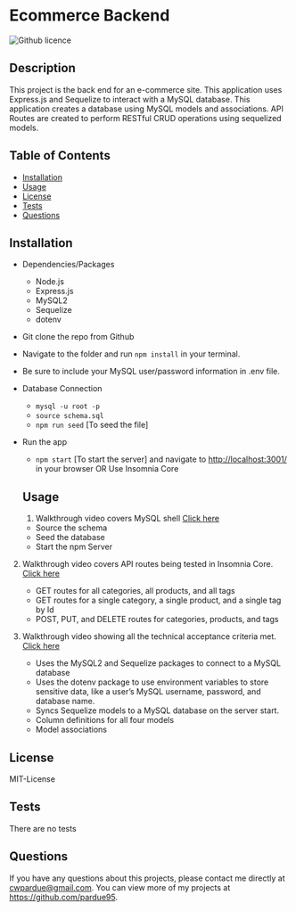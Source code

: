 # Ecommerce Backend
  ![Github licence](http://https://img.shields.io/badge/license-MIT-License-blue.svg)
  ## Description 
  This project is the back end for an e-commerce site. This application uses Express.js and Sequelize to interact with a MySQL database. This application creates a database using MySQL models and associations. API Routes are created to perform RESTful CRUD operations using sequelized models.
  ## Table of Contents
  * [Installation](#installation)
  * [Usage](#usage)
  * [License](#license)
  * [Tests](#tests)
  * [Questions](#questions)
  
  ## Installation 
 * Dependencies/Packages
    - Node.js
    - Express.js
    - MySQL2
    - Sequelize
    - dotenv

* Git clone the repo from Github

* Navigate to the folder and run `npm install` in your terminal.

* Be sure to include your MySQL user/password information in .env file.

* Database Connection
    - `mysql -u root -p`
    - `source schema.sql`
    - `npm run seed` [To seed the file]

* Run the app
     - `npm start` [To start the server] and navigate to <http://localhost:3001/> in your browser OR Use Insomnia Core
  ## Usage 
  1. Walkthrough video covers MySQL shell [Click here](https://watch.screencastify.com/v/yCq65XGdRaozPSHYqJXz)<br>
    * Source the schema <br>
    * Seed the database <br>
    * Start the npm Server
       
2. Walkthrough video covers API routes being tested in Insomnia Core. [Click here](https://d)<br>
    *  GET routes for all categories, all products, and all tags <br>
    *  GET routes for a single category, a single product, and a single tag by Id<br>
    *  POST, PUT, and DELETE routes for categories, products, and tags

3. Walkthrough video showing all the technical acceptance criteria met. [Click here](https://)<br>
    * Uses the MySQL2 and Sequelize packages to connect to a MySQL database
    * Uses the dotenv package to use environment variables to store sensitive data, like a user’s MySQL username, password, and database name.
    * Syncs Sequelize models to a MySQL database on the server start.
    * Column definitions for all four models
    * Model associations
  
  ## License
  MIT-License
  ## Tests
 There are no tests
  ## Questions
  If you have any questions about this projects, please contact me directly at cwpardue@gmail.com. You can view more of my projects at https://github.com/pardue95.
